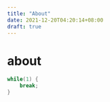 ```yaml
---
title: "About"
date: 2021-12-20T04:20:14+08:00
draft: true
---
```


# about

```c
while(1) {
    break;
}
```


